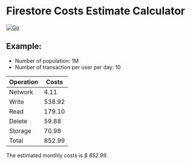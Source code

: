 # Firestore Costs Estimate Calculator

[![Go](https://github.com/royge/gostcalc/actions/workflows/go.yml/badge.svg)](https://github.com/royge/gostcalc/actions/workflows/go.yml)

## Example:

- Number of population: 1M
- Number of transaction per user per day: 10

| Operation | Costs  |
|-----------|--------|
| Network   |   4.11 |
| Write     | 538.92 |
| Read      | 179.10 |
| Delete    |  59.88 |
| Storage   |  70.98 |
| Total     | 852.99 |

The estimated monthly costs is *$ 852.99*.
